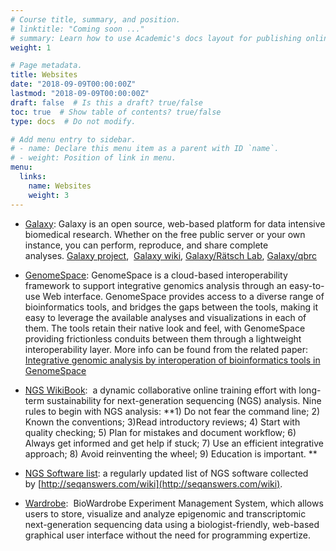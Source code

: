```yaml
---
# Course title, summary, and position.
# linktitle: "Coming soon ..."
# summary: Learn how to use Academic's docs layout for publishing online courses, software documentation, and tutorials.
weight: 1

# Page metadata.
title: Websites
date: "2018-09-09T00:00:00Z"
lastmod: "2018-09-09T00:00:00Z"
draft: false  # Is this a draft? true/false
toc: true  # Show table of contents? true/false
type: docs  # Do not modify.

# Add menu entry to sidebar.
# - name: Declare this menu item as a parent with ID `name`.
# - weight: Position of link in menu.
menu:
  links:
    name: Websites
    weight: 3
---
```


*   [Galaxy](https://galaxyproject.org/): Galaxy is an open source, web-based platform for data intensive biomedical research. Whether on the free public server or your own instance, you can perform, reproduce, and share complete analyses. [Galaxy project](https://galaxyproject.org/),  [Galaxy wiki](https://wiki.galaxyproject.org/FrontPage), [Galaxy/Rätsch Lab](https://galaxy.cbio.mskcc.org/), [Galaxy/qbrc](http://pipeclip.qbrc.org/)

*   [GenomeSpace](http://www.genomespace.org/): GenomeSpace is a cloud-based interoperability framework to support integrative genomics analysis through an easy-to-use Web interface. GenomeSpace provides access to a diverse range of bioinformatics tools, and bridges the gaps between the tools, making it easy to leverage the available analyses and visualizations in each of them. The tools retain their native look and feel, with GenomeSpace providing frictionless conduits between them through a lightweight interoperability layer. More info can be found from the related paper: [Integrative genomic analysis by interoperation of bioinformatics tools in GenomeSpace](http://www.nature.com/nmeth/journal/vaop/ncurrent/full/nmeth.3732.html) 

*   [NGS WikiBook](https://en.wikibooks.org/wiki/Next_Generation_Sequencing_(NGS)):  a dynamic collaborative online training effort with long-term sustainability for next-generation sequencing (NGS) analysis. Nine rules to begin with NGS analysis: **1) Do not fear the command line; 2) Known the conventions; 3)Read introductory reviews; 4) Start with quality checking; 5) Plan for mistakes and document workflow; 6) Always get informed and get help if stuck; 7) Use an efficient integrative approach; 8) Avoid reinventing the wheel; 9) Education is important. **

*   [NGS Software list](http://seqanswers.com/wiki/Software/list): a regularly updated list of NGS software collected by [http://seqanswers.com/wiki](http://seqanswers.com/wiki).

*   [Wardrobe](https://biowardrobe.com/):  BioWardrobe Experiment Management System, which allows users to store, visualize and analyze epigenomic and transcriptomic next-generation sequencing data using a biologist-friendly, web-based graphical user interface without the need for programming expertize.
